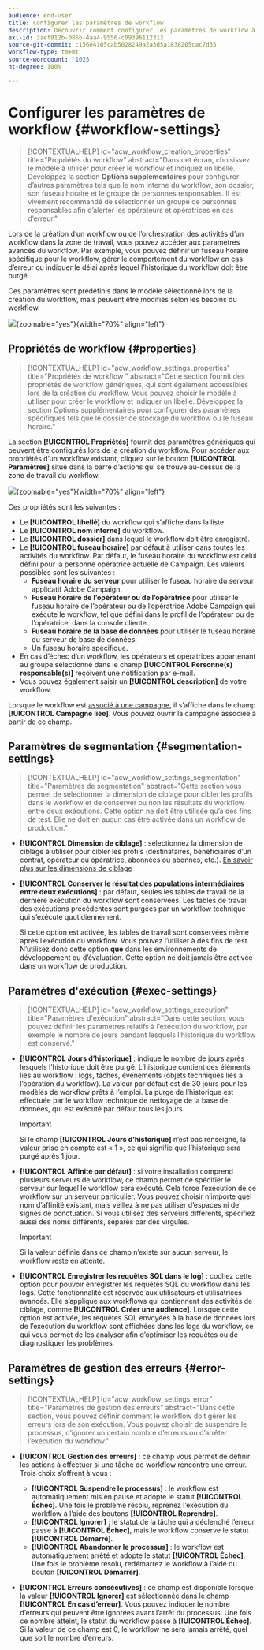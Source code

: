 ```yaml
---
audience: end-user
title: Configurer les paramètres de workflow
description: Découvrir comment configurer les paramètres de workflow à l’aide d’Adobe Campaign Web
exl-id: 3aef912b-086b-4aa4-9556-c09396112313
source-git-commit: c156e4105cab5028249a2a3d5a1838205cac7d35
workflow-type: tm+mt
source-wordcount: '1025'
ht-degree: 100%

---
```



# Configurer les paramètres de workflow {#workflow-settings}

>[!CONTEXTUALHELP]
>id="acw_workflow_creation_properties"
>title="Propriétés du workflow"
>abstract="Dans cet écran, choisissez le modèle à utiliser pour créer le workflow et indiquez un libellé. Développez la section **Options supplémentaires** pour configurer d’autres paramètres tels que le nom interne du workflow, son dossier, son fuseau horaire et le groupe de personnes responsables. Il est vivement recommandé de sélectionner un groupe de personnes responsables afin d’alerter les opérateurs et opératrices en cas d’erreur."

Lors de la création d’un workflow ou de l’orchestration des activités d’un workflow dans la zone de travail, vous pouvez accéder aux paramètres avancés du workflow. Par exemple, vous pouvez définir un fuseau horaire spécifique pour le workflow, gérer le comportement du workflow en cas d’erreur ou indiquer le délai après lequel l’historique du workflow doit être purgé.

Ces paramètres sont prédéfinis dans le modèle sélectionné lors de la création du workflow, mais peuvent être modifiés selon les besoins du workflow.

![](assets/workflow-settings-button.png){zoomable=&quot;yes&quot;}{width="70%" align="left"}

## Propriétés de workflow  {#properties}

>[!CONTEXTUALHELP]
>id="acw_workflow_settings_properties"
>title="Propriétés de workflow "
>abstract="Cette section fournit des propriétés de workflow génériques, qui sont également accessibles lors de la création du workflow. Vous pouvez choisir le modèle à utiliser pour créer le workflow et indiquer un libellé. Développez la section Options supplémentaires pour configurer des paramètres spécifiques tels que le dossier de stockage du workflow ou le fuseau horaire."

La section **[!UICONTROL Propriétés]** fournit des paramètres génériques qui peuvent être configurés lors de la création du workflow. Pour accéder aux propriétés d’un workflow existant, cliquez sur le bouton **[!UICONTROL Paramètres]** situé dans la barre d’actions qui se trouve au-dessus de la zone de travail du workflow.


![](assets/workflow-settings.png){zoomable=&quot;yes&quot;}{width="70%" align="left"}


Ces propriétés sont les suivantes :

* Le **[!UICONTROL libellé]** du workflow qui s’affiche dans la liste.
* Le **[!UICONTROL nom interne]** du workflow.
* Le **[!UICONTROL dossier]** dans lequel le workflow doit être enregistré.
* Le **[!UICONTROL fuseau horaire]** par défaut à utiliser dans toutes les activités du workflow. Par défaut, le fuseau horaire du workflow est celui défini pour la personne opératrice actuelle de Campaign.
Les valeurs possibles sont les suivantes :
   * **Fuseau horaire du serveur** pour utiliser le fuseau horaire du serveur applicatif Adobe Campaign.
   * **Fuseau horaire de l’opérateur ou de l’opératrice** pour utiliser le fuseau horaire de l’opérateur ou de l’opératrice Adobe Campaign qui exécute le workflow, tel que défini dans le profil de l’opérateur ou de l’opératrice, dans la console cliente.
   * **Fuseau horaire de la base de données** pour utiliser le fuseau horaire du serveur de base de données.
   * Un fuseau horaire spécifique.
* En cas d’échec d’un workflow, les opérateurs et opératrices appartenant au groupe sélectionné dans le champ **[!UICONTROL Personne(s) responsable(s)]** reçoivent une notification par e-mail.
* Vous pouvez également saisir un **[!UICONTROL description]** de votre workflow.

Lorsque le workflow est [associé à une campagne](create-workflow.md), il s’affiche dans le champ **[!UICONTROL Campagne liée]**. Vous pouvez ouvrir la campagne associée à partir de ce champ.


## Paramètres de segmentation  {#segmentation-settings}

>[!CONTEXTUALHELP]
>id="acw_workflow_settings_segmentation"
>title="Paramètres de segmentation"
>abstract="Cette section vous permet de sélectionner la dimension de ciblage pour cibler les profils dans le workflow et de conserver ou non les résultats du workflow entre deux exécutions. Cette option ne doit être utilisée qu’à des fins de test. Elle ne doit en aucun cas être activée dans un workflow de production."

* **[!UICONTROL Dimension de ciblage]** : sélectionnez la dimension de ciblage à utiliser pour cibler les profils (destinataires, bénéficiaires d’un contrat, opérateur ou opératrice, abonnées ou abonnés, etc.). [En savoir plus sur les dimensions de ciblage](../audience/targeting-dimensions.md)

* **[!UICONTROL Conserver le résultat des populations intermédiaires entre deux exécutions]** : par défaut, seules les tables de travail de la dernière exécution du workflow sont conservées. Les tables de travail des exécutions précédentes sont purgées par un workflow technique qui s’exécute quotidiennement.

  Si cette option est activée, les tables de travail sont conservées même après l’exécution du workflow. Vous pouvez l’utiliser à des fins de test. N’utilisez donc cette option **que** dans les environnements de développement ou d’évaluation. Cette option ne doit jamais être activée dans un workflow de production.

## Paramètres d&#39;exécution  {#exec-settings}

>[!CONTEXTUALHELP]
>id="acw_workflow_settings_execution"
>title="Paramètres d&#39;exécution"
>abstract="Dans cette section, vous pouvez définir les paramètres relatifs à l’exécution du workflow, par exemple le nombre de jours pendant lesquels l’historique du workflow est conservé."

* **[!UICONTROL Jours d’historique]** : indique le nombre de jours après lesquels l’historique doit être purgé. L’historique contient des éléments liés au workflow : logs, tâches, événements (objets techniques liés à l’opération du workflow). La valeur par défaut est de 30 jours pour les modèles de workflow prêts à l’emploi. La purge de l’historique est effectuée par le workflow technique de nettoyage de la base de données, qui est exécuté par défaut tous les jours.

  >[!IMPORTANT]
  >
  >Si le champ **[!UICONTROL Jours d’historique]** n’est pas renseigné, la valeur prise en compte est « 1 », ce qui signifie que l’historique sera purgé après 1 jour.

* **[!UICONTROL Affinité par défaut]** : si votre installation comprend plusieurs serveurs de workflow, ce champ permet de spécifier le serveur sur lequel le workflow sera exécuté. Cela force l’exécution de ce workflow sur un serveur particulier. Vous pouvez choisir n’importe quel nom d’affinité existant, mais veillez à ne pas utiliser d’espaces ni de signes de ponctuation. Si vous utilisez des serveurs différents, spécifiez aussi des noms différents, séparés par des virgules.

  >[!IMPORTANT]
  >
  >Si la valeur définie dans ce champ n’existe sur aucun serveur, le workflow reste en attente.


* **[!UICONTROL Enregistrer les requêtes SQL dans le log]** : cochez cette option pour pouvoir enregistrer les requêtes SQL du workflow dans les logs. Cette fonctionnalité est réservée aux utilisateurs et utilisatrices avancés. Elle s’applique aux workflows qui contiennent des activités de ciblage, comme **[!UICONTROL Créer une audience]**. Lorsque cette option est activée, les requêtes SQL envoyées à la base de données lors de l’exécution du workflow sont affichées dans les logs du workflow, ce qui vous permet de les analyser afin d’optimiser les requêtes ou de diagnostiquer les problèmes.

## Paramètres de gestion des erreurs  {#error-settings}

>[!CONTEXTUALHELP]
>id="acw_workflow_settings_error"
>title="Paramètres de gestion des erreurs"
>abstract="Dans cette section, vous pouvez définir comment le workflow doit gérer les erreurs lors de son exécution. Vous pouvez choisir de suspendre le processus, d’ignorer un certain nombre d’erreurs ou d’arrêter l’exécution du workflow."

* **[!UICONTROL Gestion des erreurs]** : ce champ vous permet de définir les actions à effectuer si une tâche de workflow rencontre une erreur. Trois choix s’offrent à vous :

   * **[!UICONTROL Suspendre le processus]** : le workflow est automatiquement mis en pause et adopte le statut **[!UICONTROL Échec]**. Une fois le problème résolu, reprenez l’exécution du workflow à l’aide des boutons **[!UICONTROL Reprendre]**.
   * **[!UICONTROL Ignorer]** : le statut de la tâche qui a déclenché l’erreur passe à **[!UICONTROL Échec]**, mais le workflow conserve le statut **[!UICONTROL Démarré]**.<!-- TO ADD ONCE SCHEUDLER IS AVAILABLE This configuration is relevant for recurring tasks: if the branch includes a scheduler, it will start normally next time the workflow is executed.-->
   * **[!UICONTROL Abandonner le processus]** : le workflow est automatiquement arrêté et adopte le statut **[!UICONTROL Échec]**. Une fois le problème résolu, redémarrez le workflow à l’aide du bouton **[!UICONTROL Démarrer]**.

* **[!UICONTROL Erreurs consécutives]** : ce champ est disponible lorsque la valeur **[!UICONTROL Ignorer]** est sélectionnée dans le champ **[!UICONTROL En cas d’erreur]**. Vous pouvez indiquer le nombre d’erreurs qui peuvent être ignorées avant l’arrêt du processus. Une fois ce nombre atteint, le statut du workflow passe à **[!UICONTROL Échec]**. Si la valeur de ce champ est 0, le workflow ne sera jamais arrêté, quel que soit le nombre d’erreurs.

